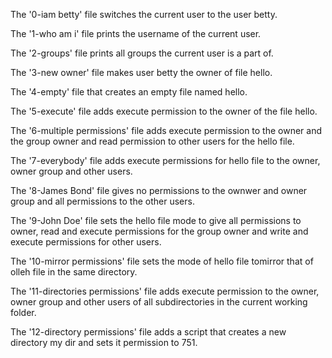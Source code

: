 The '0-iam betty' file switches the current user to the user betty.

The '1-who am i' file prints the username of the current user.

The '2-groups' file prints all groups the current user is a part of.

The '3-new owner' file makes user betty the owner of file hello.

The '4-empty' file that creates an empty file named hello.

The '5-execute' file adds execute permission to the owner of the file hello.

The '6-multiple permissions' file adds execute permission to the owner and the group owner and read permission to other users for the hello file.

The '7-everybody' file adds execute permissions for hello file to the owner, owner group and other users.

The '8-James Bond' file gives no permissions to the ownwer and owner group and all permissions to the other users.

The '9-John Doe' file sets the hello file mode to give all permissions to owner, read and execute permissions for the group owner and write and execute permissions for other users.

The '10-mirror permissions' file sets the mode of hello file tomirror that of olleh file in the same directory.

The '11-directories permissions' file adds execute permission to the owner, owner group and other users of all subdirectories in the current working folder.

The '12-directory permissions' file adds a script that creates a new directory my dir and sets it permission to 751. 
